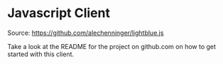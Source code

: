 # Javascript Client

Source: https://github.com/alechenninger/lightblue.js

Take a look at the README for the project on github.com on how to get started with this client.
